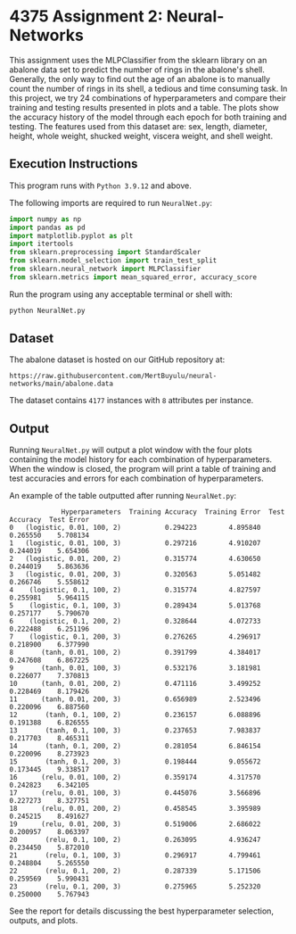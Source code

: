 # 4375 Assignment 2: Neural-Networks

This assignment uses the MLPClassifier from the sklearn library on an abalone data set to predict the number of rings in the abalone's shell. Generally, the only way to find out the age of an abalone is to manually count the number of rings in its shell, a tedious and time consuming task. In this project, we try 24 combinations of hyperparameters and compare their training and testing results presented in plots and a table. The plots show the accuracy history of the model through each epoch for both training and testing. The features used from this dataset are: sex, length, diameter, height, whole weight, shucked weight, viscera weight, and shell weight.

## Execution Instructions

This program runs with `Python 3.9.12` and above.

The following imports are required to run `NeuralNet.py`:

```python
import numpy as np
import pandas as pd
import matplotlib.pyplot as plt
import itertools
from sklearn.preprocessing import StandardScaler
from sklearn.model_selection import train_test_split
from sklearn.neural_network import MLPClassifier
from sklearn.metrics import mean_squared_error, accuracy_score
```

Run the program using any acceptable terminal or shell with:

```bash
python NeuralNet.py
```

## Dataset

The abalone dataset is hosted on our GitHub repository at:

```text
https://raw.githubusercontent.com/MertBuyulu/neural-networks/main/abalone.data
```

The dataset contains `4177` instances with `8` attributes per instance.

## Output

Running `NeuralNet.py` will output a plot window with the four plots containing the model history for each combination of hyperparameters. When the window is closed, the program will print a table of training and test accuracies and errors for each combination of hyperparameters.

An example of the table outputted after running `NeuralNet.py`:

```text
             Hyperparameters  Training Accuracy  Training Error  Test Accuracy  Test Error
0   (logistic, 0.01, 100, 2)           0.294223        4.895840       0.265550    5.708134
1   (logistic, 0.01, 100, 3)           0.297216        4.910207       0.244019    5.654306
2   (logistic, 0.01, 200, 2)           0.315774        4.630650       0.244019    5.863636
3   (logistic, 0.01, 200, 3)           0.320563        5.051482       0.266746    5.558612
4    (logistic, 0.1, 100, 2)           0.315774        4.827597       0.255981    5.964115
5    (logistic, 0.1, 100, 3)           0.289434        5.013768       0.257177    5.790670
6    (logistic, 0.1, 200, 2)           0.328644        4.072733       0.222488    6.251196
7    (logistic, 0.1, 200, 3)           0.276265        4.296917       0.218900    6.377990
8       (tanh, 0.01, 100, 2)           0.391799        4.384017       0.247608    6.867225
9       (tanh, 0.01, 100, 3)           0.532176        3.181981       0.226077    7.370813
10      (tanh, 0.01, 200, 2)           0.471116        3.499252       0.228469    8.179426
11      (tanh, 0.01, 200, 3)           0.656989        2.523496       0.220096    6.887560
12       (tanh, 0.1, 100, 2)           0.236157        6.088896       0.191388    6.826555
13       (tanh, 0.1, 100, 3)           0.237653        7.983837       0.217703    8.465311
14       (tanh, 0.1, 200, 2)           0.281054        6.846154       0.220096    8.273923
15       (tanh, 0.1, 200, 3)           0.198444        9.055672       0.173445    9.338517
16      (relu, 0.01, 100, 2)           0.359174        4.317570       0.242823    6.342105
17      (relu, 0.01, 100, 3)           0.445076        3.566896       0.227273    8.327751
18      (relu, 0.01, 200, 2)           0.458545        3.395989       0.245215    8.491627
19      (relu, 0.01, 200, 3)           0.519006        2.686022       0.200957    8.063397
20       (relu, 0.1, 100, 2)           0.263095        4.936247       0.234450    5.872010
21       (relu, 0.1, 100, 3)           0.296917        4.799461       0.248804    5.265550
22       (relu, 0.1, 200, 2)           0.287339        5.171506       0.259569    5.990431
23       (relu, 0.1, 200, 3)           0.275965        5.252320       0.250000    5.767943
```

See the report for details discussing the best hyperparameter selection, outputs, and plots.